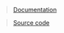 > [Documentation](https://rn-foreground.vercel.app/)

> [Source code](https://github.com/tikotas/rn-foreground-service)
